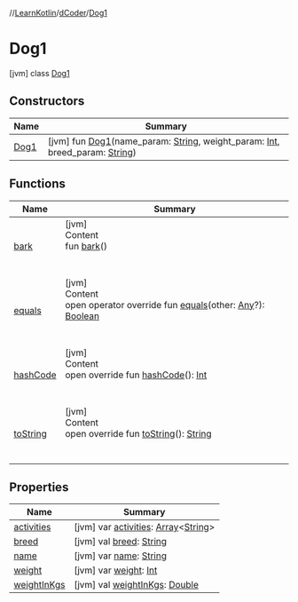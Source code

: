 //[LearnKotlin](../../index.md)/[dCoder](../index.md)/[Dog1](index.md)



# Dog1  
 [jvm] class [Dog1](index.md)   


## Constructors  
  
|  Name|  Summary| 
|---|---|
| [Dog1](-dog1.md)|  [jvm] fun [Dog1](-dog1.md)(name_param: [String](https://kotlinlang.org/api/latest/jvm/stdlib/kotlin/-string/index.html), weight_param: [Int](https://kotlinlang.org/api/latest/jvm/stdlib/kotlin/-int/index.html), breed_param: [String](https://kotlinlang.org/api/latest/jvm/stdlib/kotlin/-string/index.html))   <br>


## Functions  
  
|  Name|  Summary| 
|---|---|
| [bark](bark.md)| [jvm]  <br>Content  <br>fun [bark](bark.md)()  <br><br><br>
| [equals](../../testOk/-rectangle/index.md#kotlin/Any/equals/#kotlin.Any?/PointingToDeclaration/)| [jvm]  <br>Content  <br>open operator override fun [equals](../../testOk/-rectangle/index.md#kotlin/Any/equals/#kotlin.Any?/PointingToDeclaration/)(other: [Any](https://kotlinlang.org/api/latest/jvm/stdlib/kotlin/-any/index.html)?): [Boolean](https://kotlinlang.org/api/latest/jvm/stdlib/kotlin/-boolean/index.html)  <br><br><br>
| [hashCode](../../testOk/-rectangle/index.md#kotlin/Any/hashCode/#/PointingToDeclaration/)| [jvm]  <br>Content  <br>open override fun [hashCode](../../testOk/-rectangle/index.md#kotlin/Any/hashCode/#/PointingToDeclaration/)(): [Int](https://kotlinlang.org/api/latest/jvm/stdlib/kotlin/-int/index.html)  <br><br><br>
| [toString](../../testOk/-rectangle/index.md#kotlin/Any/toString/#/PointingToDeclaration/)| [jvm]  <br>Content  <br>open override fun [toString](../../testOk/-rectangle/index.md#kotlin/Any/toString/#/PointingToDeclaration/)(): [String](https://kotlinlang.org/api/latest/jvm/stdlib/kotlin/-string/index.html)  <br><br><br>


## Properties  
  
|  Name|  Summary| 
|---|---|
| [activities](index.md#dCoder/Dog1/activities/#/PointingToDeclaration/)|  [jvm] var [activities](index.md#dCoder/Dog1/activities/#/PointingToDeclaration/): [Array](https://kotlinlang.org/api/latest/jvm/stdlib/kotlin/-array/index.html)<[String](https://kotlinlang.org/api/latest/jvm/stdlib/kotlin/-string/index.html)>   <br>
| [breed](index.md#dCoder/Dog1/breed/#/PointingToDeclaration/)|  [jvm] val [breed](index.md#dCoder/Dog1/breed/#/PointingToDeclaration/): [String](https://kotlinlang.org/api/latest/jvm/stdlib/kotlin/-string/index.html)   <br>
| [name](index.md#dCoder/Dog1/name/#/PointingToDeclaration/)|  [jvm] var [name](index.md#dCoder/Dog1/name/#/PointingToDeclaration/): [String](https://kotlinlang.org/api/latest/jvm/stdlib/kotlin/-string/index.html)   <br>
| [weight](index.md#dCoder/Dog1/weight/#/PointingToDeclaration/)|  [jvm] var [weight](index.md#dCoder/Dog1/weight/#/PointingToDeclaration/): [Int](https://kotlinlang.org/api/latest/jvm/stdlib/kotlin/-int/index.html)   <br>
| [weightInKgs](index.md#dCoder/Dog1/weightInKgs/#/PointingToDeclaration/)|  [jvm] val [weightInKgs](index.md#dCoder/Dog1/weightInKgs/#/PointingToDeclaration/): [Double](https://kotlinlang.org/api/latest/jvm/stdlib/kotlin/-double/index.html)   <br>


